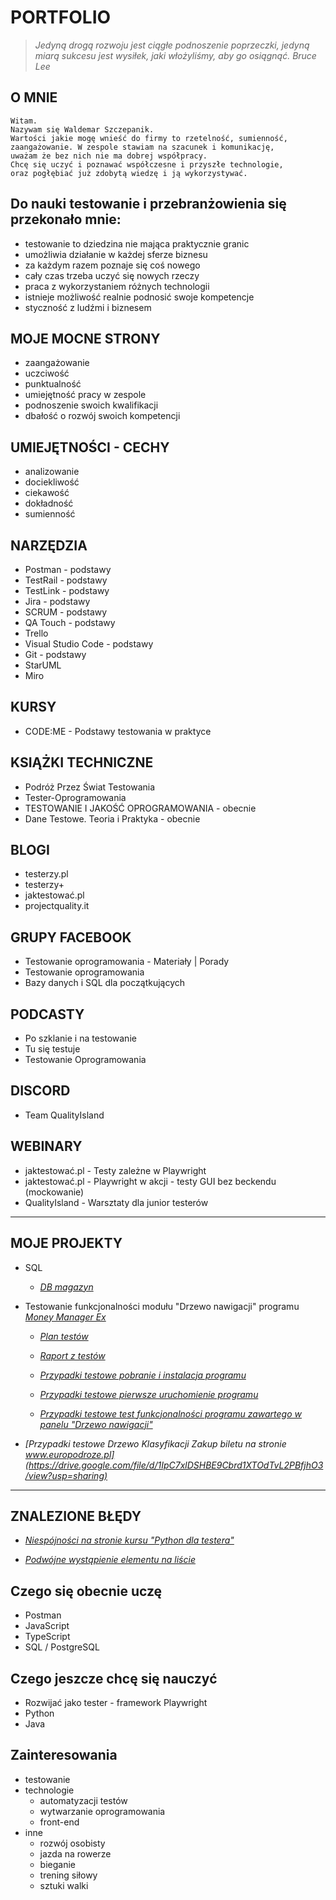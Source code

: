 # PORTFOLIO

>*Jedyną drogą rozwoju jest ciągłe podnoszenie poprzeczki,
    jedyną miarą sukcesu jest wysiłek, jaki włożyliśmy,
    aby go osiągnąć.
                    Bruce Lee*

## O MNIE

    Witam.
    Nazywam się Waldemar Szczepanik.
    Wartości jakie mogę wnieść do firmy to rzetelność, sumienność,
    zaangażowanie. W zespole stawiam na szacunek i komunikację,
    uważam że bez nich nie ma dobrej współpracy.
    Chcę się uczyć i poznawać współczesne i przyszłe technologie,
    oraz pogłębiać już zdobytą wiedzę i ją wykorzystywać.

## Do nauki testowanie i przebranżowienia się przekonało mnie:

- testowanie to dziedzina nie mająca praktycznie granic
- umożliwia działanie w każdej sferze biznesu
- za każdym razem poznaje się coś nowego
- cały czas trzeba uczyć się nowych rzeczy
- praca z wykorzystaniem różnych technologii
- istnieje możliwość realnie podnosić swoje kompetencje
- styczność z ludźmi i biznesem

## MOJE MOCNE STRONY

- zaangażowanie
- uczciwość
- punktualność
- umiejętność pracy w zespole
- podnoszenie swoich kwalifikacji
- dbałość o rozwój swoich kompetencji

## UMIEJĘTNOŚCI - CECHY

- analizowanie
- dociekliwość
- ciekawość
- dokładność
- sumienność

## NARZĘDZIA

- Postman - podstawy
- TestRail - podstawy
- TestLink - podstawy
- Jira - podstawy
- SCRUM - podstawy
- QA Touch - podstawy
- Trello
- Visual Studio Code - podstawy
- Git - podstawy
- StarUML
- Miro

## KURSY

- CODE:ME - Podstawy testowania w praktyce

## KSIĄŻKI TECHNICZNE

- Podróż Przez Świat Testowania
- Tester-Oprogramowania
- TESTOWANIE I JAKOŚĆ OPROGRAMOWANIA - obecnie
- Dane Testowe. Teoria i Praktyka - obecnie

## BLOGI

- testerzy.pl
- testerzy+
- jaktestować.pl
- projectquality.it

## GRUPY FACEBOOK

- Testowanie oprogramowania - Materiały | Porady
- Testowanie oprogramowania
- Bazy danych i SQL dla początkujących

## PODCASTY

- Po szklanie i na testowanie
- Tu się testuje
- Testowanie Oprogramowania

## DISCORD

- Team QualityIsland

## WEBINARY

- jaktestować.pl - Testy zależne w Playwright
- jaktestować.pl - Playwright w akcji - testy GUI bez beckendu
  (mockowanie)
- QualityIsland - Warsztaty dla junior testerów

---

## MOJE PROJEKTY

- SQL

  - _[DB magazyn](https://docs.google.com/document/d/1Do4jSPrEjDrLbsxUNqqQVm7llseh58H93mwNvyykE7k/edit?usp=sharing)_

- Testowanie funkcjonalności modułu "Drzewo nawigacji" programu _[Money Manager Ex](https://moneymanagerex.org/)_

  - _[Plan testów](https://docs.google.com/document/d/1wb1_kRhFqycpSflF7TOQeyNprdMG4Tr8gA0qnvj-pHI/edit?usp=sharing)_

  - _[Raport z testów](https://docs.google.com/document/d/1MBoqObqHLsO0XGS1Ec5sf7yFNnrDLAs2S2hXhCRkyWw/edit?usp=sharing)_

  - _[Przypadki testowe pobranie i instalacja programu](https://docs.google.com/spreadsheets/d/1a23RXabsZzhM0CJGHpmoCM7x9zAh_S0B/edit?usp=sharing&ouid=117864180996750139015&rtpof=true&sd=true)_

  - _[Przypadki testowe pierwsze uruchomienie programu](https://docs.google.com/spreadsheets/d/1kNELJJAJhe1tuEtaZaNXVnc-rNQV6YiP/edit?usp=sharing&ouid=117864180996750139015&rtpof=true&sd=true)_

  - _[Przypadki testowe test funkcjonalności programu zawartego w panelu "Drzewo nawigacji"](https://docs.google.com/spreadsheets/d/1fCw3moGbeBQlcjZoq1R6izYscCVf5U02/edit?usp=sharing&ouid=117864180996750139015&rtpof=true&sd=true)_

- _[Przypadki testowe Drzewo Klasyfikacji Zakup biletu na stronie www.europodroze.pl](https://drive.google.com/file/d/1IpC7xlDSHBE9Cbrd1XTOdTvL2PBfjhO3/view?usp=sharing)_

---

## ZNALEZIONE BŁĘDY

- _[Niespójności na stronie kursu "Python dla testera"](https://docs.google.com/document/d/1uES0cM0GyirPBG9jcqsTAHTSzli9-OhZ9LKP3vaoxhY/edit?usp=sharing)_

- _[Podwójne wystąpienie elementu na liście](https://docs.google.com/document/d/1TEn9ugZkXZxX60DVwEwVXJu71Ne8_GXeb7SaYHpmi7M/edit?usp=sharing)_

## Czego się obecnie uczę

- Postman
- JavaScript
- TypeScript
- SQL / PostgreSQL

## Czego jeszcze chcę się nauczyć

- Rozwijać jako tester - framework Playwright
- Python
- Java

## Zainteresowania

- testowanie
- technologie
  - automatyzacji testów
  - wytwarzanie oprogramowania
  - front-end
- inne
  - rozwój osobisty
  - jazda na rowerze
  - bieganie
  - trening siłowy
  - sztuki walki









































































































































































































